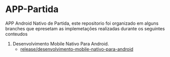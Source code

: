 # APP-Partida
APP Android Nativo de Partida, este repositorio foi organizado em alguns branches que epresetam as implemetações realizadas durante os seguintes conteudos

1. Desenvolvimento Mobile Nativo Para Android.
   - [release/desenvolvimento-mobile-nativo-para-android]()
